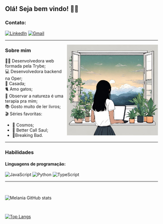 ## Olá! Seja bem vindo!  🙋‍♀️ 

### **Contato:**
[![LinkedIn](https://img.shields.io/badge/LinkedIn-0077B5?style=for-the-badge&logo=linkedin&logoColor=white)](https://www.linkedin.com/in/melania-chagas/) 
[![Gmail](https://img.shields.io/badge/Gmail-D14836?style=for-the-badge&logo=gmail&logoColor=white)](melaniapchagas@gmail.com) 
____________________________________________________
<img align="right" width="300" alt="ilustração de uma menina de frente para uma janela com paisagem, usando um notebook e plantas em cima da mesa" src="image">

###  **Sobre mim**


👩‍💻 Desenvolvedora web formada pela Trybe; <br>
💻 Desenvolvedora backend na Oper; <br>
💍 Casada; <br>
🐈 Amo gatos; <br>
🌳 Observar a natureza é uma terapia pra mim; <br>
📚 Gosto muito de ler livros; <br>
🎬 Séries favoritas:
   - 🌌 Cosmos;
   - 💼 Better Call Saul;
   - 🧪Breaking Bad.

____________________________________________________
### **Habilidades**
#### **Linguagens de programação:**
![JavaScript](https://img.shields.io/badge/JavaScript-F7DF1E?style=for-the-badge&logo=javascript&logoColor=black)
![Python](https://img.shields.io/badge/Python-14354C?style=for-the-badge&logo=python&logoColor=white)
![TypeScript](https://img.shields.io/badge/TypeScript-007ACC?style=for-the-badge&logo=typescript&logoColor=white)



___________________
<br>

![Melania GitHub stats](https://github-readme-stats.vercel.app/api?username=melania-chagas&show_icons=true&theme=highcontrast)

<br>

[![Top Langs](https://github-readme-stats.vercel.app/api/top-langs/?username=melania-chagas&layout=compact)](https://github.com/anuraghazra/github-readme-stats)

